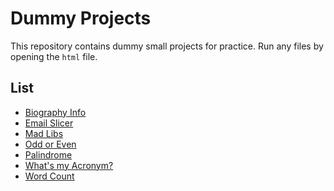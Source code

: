 # Dummy Projects
This repository contains dummy small projects for practice.
Run any files by opening the `html` file.

## List
 - [Biography Info](biography-info.html)
 - [Email Slicer](email-slicer.html)
 - [Mad Libs](mad-libs.html)
 - [Odd or Even](odd-even.html)
 - [Palindrome](palindrome.html)
 - [What's my Acronym?](acronym.html)
 - [Word Count](word-count.html)